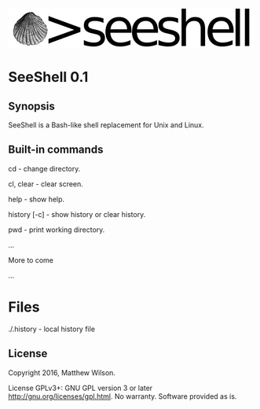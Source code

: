 ![alt_text](./seeshell.jpg "seeshell")

# SeeShell 0.1

## Synopsis

SeeShell is a Bash-like shell replacement for Unix and Linux.

## Built-in commands

cd - change directory.

cl, clear - clear screen.

help - show help.

history [-c] - show history or clear history.

pwd - print working directory.

...

More to come

...

# Files

./.history - local history file

## License

Copyright 2016, Matthew Wilson. 

License GPLv3+: GNU GPL version 3 or later http://gnu.org/licenses/gpl.html. 
No warranty. Software provided as is.
